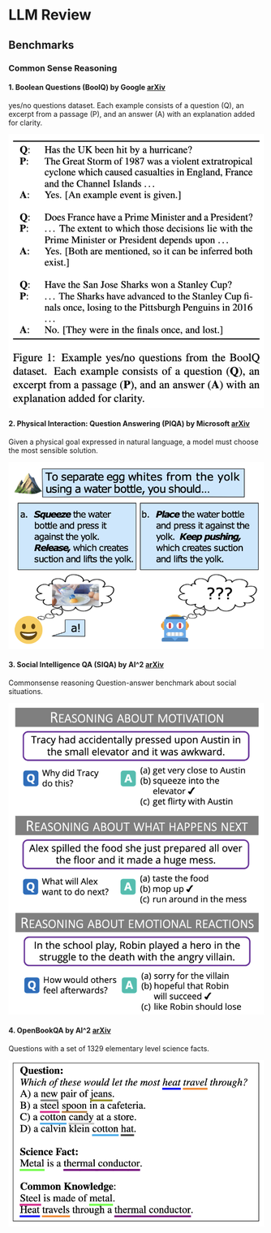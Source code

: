 # LLM Review

## Benchmarks

### Common Sense Reasoning

#### 1. Boolean Questions (BoolQ) by Google [arXiv](https://arxiv.org/abs/1905.10044)

yes/no questions dataset. Each example consists of a question (Q), an excerpt from a passage (P), and an answer (A) with an explanation added for clarity. 

![](./imgs/boolq_google.png)

#### 2. Physical Interaction: Question Answering (PIQA) by Microsoft [arXiv](https://arxiv.org/abs/1911.11641)

Given a physical goal expressed in natural language, a model must choose the most sensible solution. 

![](./imgs/piqa_microsoft.png)

#### 3. Social Intelligence QA (SIQA) by AI^2 [arXiv](https://arxiv.org/abs/1904.09728)

Commonsense reasoning Question-answer benchmark about social situations. 


![](./imgs/siqa_ai2.png)


#### 4. OpenBookQA by AI^2 [arXiv](https://arxiv.org/abs/1809.02789)

Questions with a set of 1329 elementary level science facts.


![](./imgs/openbookqa_ai2.png)